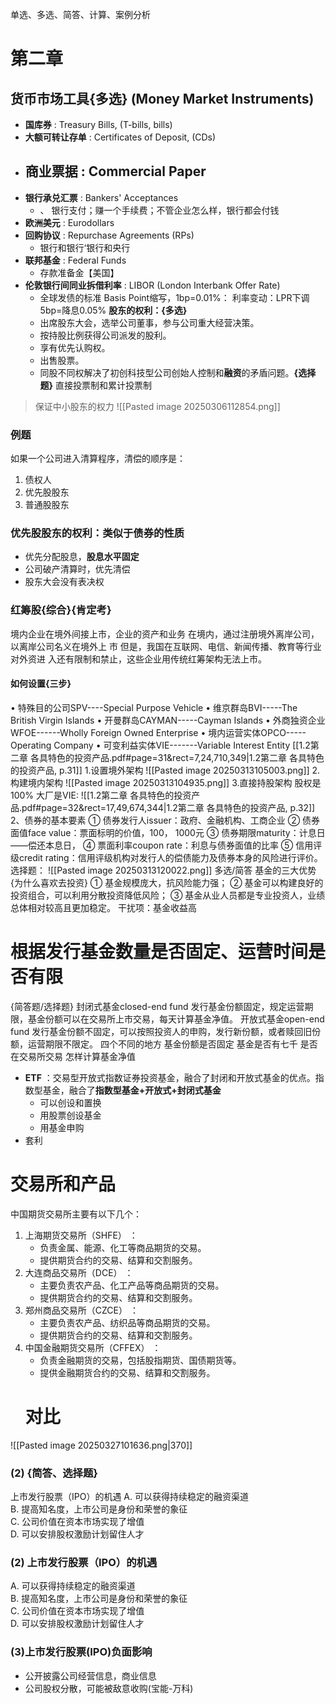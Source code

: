 单选、多选、简答、计算、案例分析
# 第二章
## 货币市场工具{多选} (Money Market Instruments)
- **国库券** : Treasury Bills, (T-bills, bills)
- **大额可转让存单** : Certificates of Deposit, (CDs)
- **商业票据** : Commercial Paper
	- 
- **银行承兑汇票** : Bankers' Acceptances
	- 、 银行支付；赚一个手续费；不管企业怎么样，银行都会付钱
- **欧洲美元** : Eurodollars
- **回购协议** : Repurchase Agreements (RPs)
	- 银行和银行‘银行和央行
- **联邦基金** : Federal Funds
	- 存款准备金【美国】
- **伦敦银行间同业拆借利率** : LIBOR (London Interbank Offer Rate)
	- 全球发债的标准
	Basis Point缩写，1bp=0.01%：
	利率变动：LPR下调5bp=降息0.05%
**股东的权利：{多选}**
  * 出席股东大会，选举公司董事，参与公司重大经营决策。
  * 按持股比例获得公司派发的股利。
  * 享有优先认购权。
  * 出售股票。
  * 同股不同权解决了初创科技型公司创始人控制和**融资**的矛盾问题。**{选择题}**
直接投票制和累计投票制
>保证中小股东的权力
![[Pasted image 20250306112854.png]]
### 例题
如果一个公司进入清算程序，清偿的顺序是：
1. 债权人
2. 优先股股东
3. 普通股股东
### 优先股股东的权利：类似于债券的性质
* 优先分配股息，**股息水平固定**
* 公司破产清算时，优先清偿
* 股东大会没有表决权
### 红筹股{综合}{肯定考}
境内企业在境外间接上市，企业的资产和业务 在境内，通过注册境外离岸公司，以离岸公司名义在境外上 市
 但是，我国在互联网、电信、新闻传播、教育等行业对外资进 入还有限制和禁止，这些企业用传统红筹架构无法上市。
#### 如何设置{三步}
• 特殊目的公司SPV----Special Purpose Vehicle 
• 维京群岛BVI-----The British Virgin Islands
• 开曼群岛CAYMAN-----Cayman Islands 
• 外商独资企业WFOE------Wholly Foreign Owned Enterprise 
• 境内运营实体OPCO----- Operating Company 
• 可变利益实体VIE-------Variable Interest Entity
[[1.2第二章 各具特色的投资产品.pdf#page=31&rect=7,24,710,349|1.2第二章 各具特色的投资产品, p.31]]
1.设置境外架构
![[Pasted image 20250313105003.png]]
2.构建境内架构
![[Pasted image 20250313104935.png]]
3.直接持股架构
股权是100%
大厂是VIE:
![[1.2第二章 各具特色的投资产品.pdf#page=32&rect=17,49,674,344|1.2第二章 各具特色的投资产品, p.32]]
2、债券的基本要素
① 债券发行人issuer：政府、金融机构、工商企业 
② 债券面值face value：票面标明的价值，100， 1000元 
③ 债券期限maturity：计息日——偿还本息日， 
④ 票面利率coupon rate：利息与债券面值的比率 
⑤ 信用评级credit rating：信用评级机构对发行人的偿债能力及债券本身的风险进行评价。
选择题：
![[Pasted image 20250313120022.png]]
多选/简答
基金的三大优势 {为什么喜欢去投资}
① 基金规模庞大，抗风险能力强； 
② 基金可以构建良好的投资组合，可以利用分散投资降低风险； 
③ 基金从业人员都是专业投资人，业绩总体相对较高且更加稳定。
干扰项：基金收益高
# 根据发行基金数量是否固定、运营时间是否有限
{简答题/选择题}
封闭式基金closed-end fund 发行基金份额固定，规定运营期限，基金份额可以在交易所上市交易，每天计算基金净值。
开放式基金open-end fund 发行基金份额不固定，可以按照投资人的申购，发行新份额，或者赎回旧份额，运营期限不限定。
四个不同的地方
基金份额是否固定
基金是否有七千
是否在交易所交易
怎样计算基金净值
  * **ETF** ：交易型开放式指数证券投资基金，融合了封闭和开放式基金的优点。指数型基金，融合了**指数型基金+开放式+封闭式基金**
	  * 可以创设和置换
	  * 用股票创设基金
	  * 用基金申购
* 套利
# 交易所和产品
中国期货交易所主要有以下几个：
1. 上海期货交易所（SHFE） ：
   - 负责金属、能源、化工等商品期货的交易。
   - 提供期货合约的交易、结算和交割服务。
2. 大连商品交易所（DCE） ：
   - 主要负责农产品、化工产品等商品期货的交易。
   - 提供期货合约的交易、结算和交割服务。
3. 郑州商品交易所（CZCE） ：
   - 主要负责农产品、纺织品等商品期货的交易。
   - 提供期货合约的交易、结算和交割服务。
4. 中国金融期货交易所（CFFEX） ：
   - 负责金融期货的交易，包括股指期货、国债期货等。
   - 提供金融期货合约的交易、结算和交割服务。
   # 对比
![[Pasted image 20250327101636.png|370]]


### (2) {简答、选择题}
上市发行股票（IPO）的机遇
A. 可以获得持续稳定的融资渠道  
B. 提高知名度，上市公司是身份和荣誉的象征  
C. 公司价值在资本市场实现了增值  
D. 可以安排股权激励计划留住人才


### (2) 上市发行股票（IPO）的机遇
A. 可以获得持续稳定的融资渠道  
B. 提高知名度，上市公司是身份和荣誉的象征  
C. 公司价值在资本市场实现了增值  
D. 可以安排股权激励计划留住人才
### (3)上市发行股票(IPO)负面影响
- 公开披露公司经营信息，商业信息
- 公司股权分散，可能被敌意收购(宝能-万科)